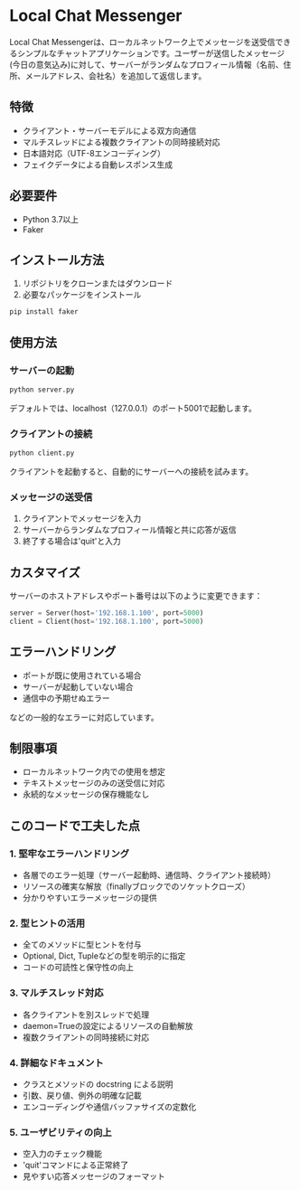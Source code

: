 # Local Chat Messenger

Local Chat Messengerは、ローカルネットワーク上でメッセージを送受信できるシンプルなチャットアプリケーションです。ユーザーが送信したメッセージ(今日の意気込み)に対して、サーバーがランダムなプロフィール情報（名前、住所、メールアドレス、会社名）を追加して返信します。

## 特徴

- クライアント・サーバーモデルによる双方向通信
- マルチスレッドによる複数クライアントの同時接続対応
- 日本語対応（UTF-8エンコーディング）
- フェイクデータによる自動レスポンス生成

## 必要要件

- Python 3.7以上
- Faker

## インストール方法

1. リポジトリをクローンまたはダウンロード
2. 必要なパッケージをインストール
```bash
pip install faker
```

## 使用方法

### サーバーの起動

```bash
python server.py
```

デフォルトでは、localhost（127.0.0.1）のポート5001で起動します。

### クライアントの接続

```bash
python client.py
```

クライアントを起動すると、自動的にサーバーへの接続を試みます。

### メッセージの送受信

1. クライアントでメッセージを入力
2. サーバーからランダムなプロフィール情報と共に応答が返信
3. 終了する場合は'quit'と入力

## カスタマイズ

サーバーのホストアドレスやポート番号は以下のように変更できます：

```python
server = Server(host='192.168.1.100', port=5000)
client = Client(host='192.168.1.100', port=5000)
```

## エラーハンドリング

- ポートが既に使用されている場合
- サーバーが起動していない場合
- 通信中の予期せぬエラー

などの一般的なエラーに対応しています。

## 制限事項

- ローカルネットワーク内での使用を想定
- テキストメッセージのみの送受信に対応
- 永続的なメッセージの保存機能なし

## このコードで工夫した点

### 1. 堅牢なエラーハンドリング
- 各層でのエラー処理（サーバー起動時、通信時、クライアント接続時）
- リソースの確実な解放（finallyブロックでのソケットクローズ）
- 分かりやすいエラーメッセージの提供

### 2. 型ヒントの活用
- 全てのメソッドに型ヒントを付与
- Optional, Dict, Tupleなどの型を明示的に指定
- コードの可読性と保守性の向上

### 3. マルチスレッド対応
- 各クライアントを別スレッドで処理
- daemon=Trueの設定によるリソースの自動解放
- 複数クライアントの同時接続に対応

### 4. 詳細なドキュメント
- クラスとメソッドの docstring による説明
- 引数、戻り値、例外の明確な記載
- エンコーディングや通信バッファサイズの定数化

### 5. ユーザビリティの向上
- 空入力のチェック機能
- 'quit'コマンドによる正常終了
- 見やすい応答メッセージのフォーマット
